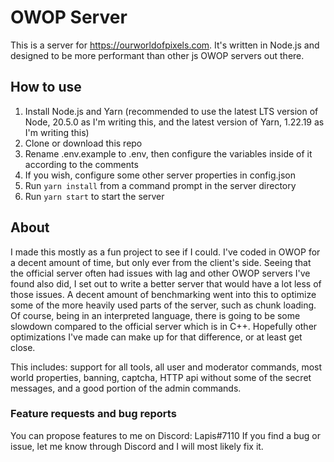 # OWOP Server
This is a server for https://ourworldofpixels.com. It's written in Node.js and designed to be more performant than other js OWOP servers out there.

## How to use
1. Install Node.js and Yarn (recommended to use the latest LTS version of Node, 20.5.0 as I'm writing this, and the latest version of Yarn, 1.22.19 as I'm writing this)
2. Clone or download this repo
3. Rename .env.example to .env, then configure the variables inside of it according to the comments
4. If you wish, configure some other server properties in config.json
5. Run `yarn install` from a command prompt in the server directory
6. Run `yarn start` to start the server

## About
I made this mostly as a fun project to see if I could. I've coded in OWOP for a decent amount of time, but only ever from the client's side.
Seeing that the official server often had issues with lag and other OWOP servers I've found also did, I set out to write a better server that would have a lot less of those issues.
A decent amount of benchmarking went into this to optimize some of the more heavily used parts of the server, such as chunk loading.
Of course, being in an interpreted language, there is going to be some slowdown compared to the official server which is in C++. Hopefully other optimizations I've made can make up for that difference, or at least get close.

This includes: support for all tools, all user and moderator commands, most world properties, banning, captcha, HTTP api without some of the secret messages, and a good portion of the admin commands.

### Feature requests and bug reports
You can propose features to me on Discord: Lapis#7110
If you find a bug or issue, let me know through Discord and I will most likely fix it.
